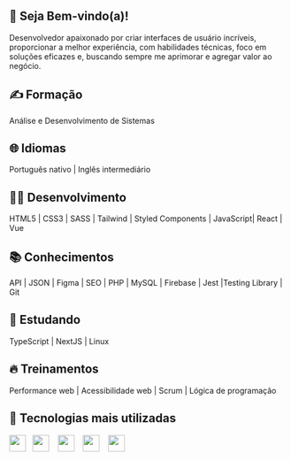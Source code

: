 ## 🤝 Seja Bem-vindo(a)!

Desenvolvedor apaixonado por criar interfaces de usuário incríveis, proporcionar a melhor experiência, com habilidades técnicas, foco em soluções eficazes e, buscando sempre me aprimorar e agregar valor ao negócio.

## ✍️ Formação
Análise e Desenvolvimento de Sistemas

## 🌐 Idiomas
Português nativo | Inglês intermediário

## 🧑‍💻 Desenvolvimento
HTML5 | CSS3 | SASS | Tailwind | Styled Components | JavaScript| React | Vue

## 📚 Conhecimentos
API | JSON | Figma | SEO | PHP | MySQL | Firebase | Jest |Testing Library | Git

## 🎒 Estudando
TypeScript | NextJS | Linux

## 🔥 Treinamentos
Performance web | Acessibilidade web | Scrum | Lógica de programação 

## 🤙 Tecnologias mais utilizadas

<img src="https://cdn.jsdelivr.net/gh/devicons/devicon/icons/html5/html5-original.svg" height="30" width="30" />&nbsp;&nbsp;
<img src="https://cdn.jsdelivr.net/gh/devicons/devicon/icons/css3/css3-original.svg" height="30" width="30" />&nbsp;&nbsp;&nbsp;
<img src="https://cdn.jsdelivr.net/gh/devicons/devicon/icons/sass/sass-original.svg" height="30" width="30" />&nbsp;&nbsp;&nbsp;
<img src="https://cdn.jsdelivr.net/gh/devicons/devicon/icons/javascript/javascript-original.svg" height="30" width="30" />&nbsp;&nbsp;&nbsp;
<img src="https://cdn.jsdelivr.net/gh/devicons/devicon/icons/react/react-original.svg" height="30" width="30" />&nbsp;&nbsp;&nbsp;

          
          
          
          
          







                



